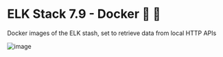 # ELK Stack 7.9 - Docker 🦌 🐳 

Docker images of the ELK stash, set to retrieve data from local HTTP APIs 

![image](https://user-images.githubusercontent.com/43546156/202205849-6fe14e4a-f760-400a-94d6-7f3d3c579465.png)

